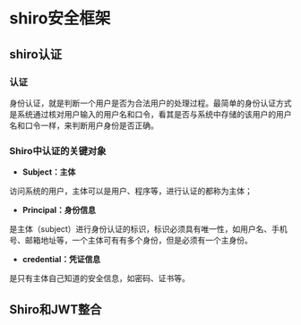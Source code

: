 # shiro安全框架

## shiro认证

### 认证

​		身份认证，就是判断一个用户是否为合法用户的处理过程。最简单的身份认证方式是系统通过核对用户输入的用户名和口令，看其是否与系统中存储的该用户的用户名和口令一样，来判断用户身份是否正确。

### Shiro中认证的关键对象

- **Subject：主体**

访问系统的用户，主体可以是用户、程序等，进行认证的都称为主体；

- **Principal：身份信息**

是主体（subject）进行身份认证的标识，标识必须具有唯一性，如用户名、手机号、邮箱地址等，一个主体可有有多个身份，但是必须有一个主身份。

- **credential：凭证信息**

是只有主体自己知道的安全信息，如密码、证书等。

## Shiro和JWT整合

